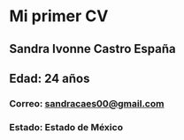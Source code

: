 # Mi primer CV
## Sandra Ivonne Castro España
## Edad: 24 años
### Correo: sandracaes00@gmail.com
### Estado: Estado de México
